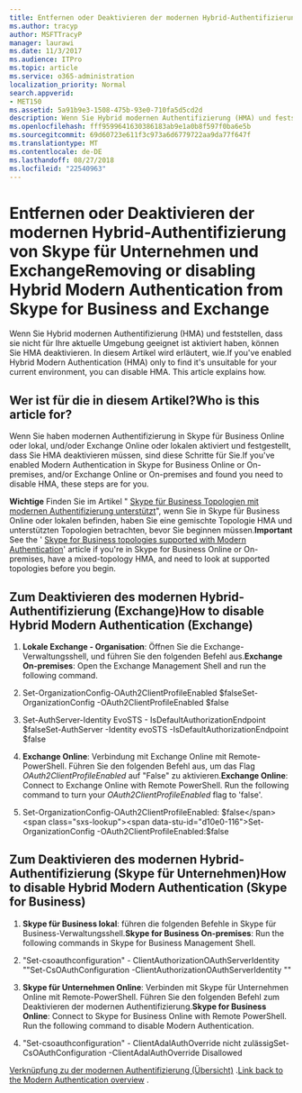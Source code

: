 ```yaml
---
title: Entfernen oder Deaktivieren der modernen Hybrid-Authentifizierung von Skype für Unternehmen und Exchange
ms.author: tracyp
author: MSFTTracyP
manager: laurawi
ms.date: 11/3/2017
ms.audience: ITPro
ms.topic: article
ms.service: o365-administration
localization_priority: Normal
search.appverid:
- MET150
ms.assetid: 5a91b9e3-1508-475b-93e0-710fa5d5cd2d
description: Wenn Sie Hybrid modernen Authentifizierung (HMA) und feststellen, dass sie nicht für Ihre aktuelle Umgebung geeignet ist aktiviert haben, können Sie HMA deaktivieren. In diesem Artikel wird erläutert, wie.
ms.openlocfilehash: fff9599641630386183ab9e1a0b8f597f0ba6e5b
ms.sourcegitcommit: 69d60723e611f3c973a6d6779722aa9da77f647f
ms.translationtype: MT
ms.contentlocale: de-DE
ms.lasthandoff: 08/27/2018
ms.locfileid: "22540963"
---
```

# <a name="removing-or-disabling-hybrid-modern-authentication-from-skype-for-business-and-exchange"></a><span data-ttu-id="d10e0-104">Entfernen oder Deaktivieren der modernen Hybrid-Authentifizierung von Skype für Unternehmen und Exchange</span><span class="sxs-lookup"><span data-stu-id="d10e0-104">Removing or disabling Hybrid Modern Authentication from Skype for Business and Exchange</span></span>

<span data-ttu-id="d10e0-p102">Wenn Sie Hybrid modernen Authentifizierung (HMA) und feststellen, dass sie nicht für Ihre aktuelle Umgebung geeignet ist aktiviert haben, können Sie HMA deaktivieren. In diesem Artikel wird erläutert, wie.</span><span class="sxs-lookup"><span data-stu-id="d10e0-p102">If you've enabled Hybrid Modern Authentication (HMA) only to find it's unsuitable for your current environment, you can disable HMA. This article explains how.</span></span>
  
## <a name="who-is-this-article-for"></a><span data-ttu-id="d10e0-107">Wer ist für die in diesem Artikel?</span><span class="sxs-lookup"><span data-stu-id="d10e0-107">Who is this article for?</span></span>

<span data-ttu-id="d10e0-108">Wenn Sie haben modernen Authentifizierung in Skype für Business Online oder lokal, und/oder Exchange Online oder lokalen aktiviert und festgestellt, dass Sie HMA deaktivieren müssen, sind diese Schritte für Sie.</span><span class="sxs-lookup"><span data-stu-id="d10e0-108">If you've enabled Modern Authentication in Skype for Business Online or On-premises, and/or Exchange Online or On-premises and found you need to disable HMA, these steps are for you.</span></span>
  
 <span data-ttu-id="d10e0-109">**Wichtige** Finden Sie im Artikel " [Skype für Business Topologien mit modernen Authentifizierung unterstützt](https://technet.microsoft.com/en-us/library/mt803262.aspx)", wenn Sie in Skype für Business Online oder lokalen befinden, haben Sie eine gemischte Topologie HMA und unterstützten Topologien betrachten, bevor Sie beginnen müssen.</span><span class="sxs-lookup"><span data-stu-id="d10e0-109">**Important** See the ' [Skype for Business topologies supported with Modern Authentication](https://technet.microsoft.com/en-us/library/mt803262.aspx)' article if you're in Skype for Business Online or On-premises, have a mixed-topology HMA, and need to look at supported topologies before you begin.</span></span>
  
## <a name="how-to-disable-hybrid-modern-authentication-exchange"></a><span data-ttu-id="d10e0-110">Zum Deaktivieren des modernen Hybrid-Authentifizierung (Exchange)</span><span class="sxs-lookup"><span data-stu-id="d10e0-110">How to disable Hybrid Modern Authentication (Exchange)</span></span>

1. <span data-ttu-id="d10e0-111">**Lokale Exchange - Organisation**: Öffnen Sie die Exchange-Verwaltungsshell, und führen Sie den folgenden Befehl aus.</span><span class="sxs-lookup"><span data-stu-id="d10e0-111">**Exchange On-premises**: Open the Exchange Management Shell and run the following command.</span></span> 
    
1. <span data-ttu-id="d10e0-112">Set-OrganizationConfig-OAuth2ClientProfileEnabled $false</span><span class="sxs-lookup"><span data-stu-id="d10e0-112">Set-OrganizationConfig -OAuth2ClientProfileEnabled $false</span></span>
    
2. <span data-ttu-id="d10e0-113">Set-AuthServer-Identity EvoSTS - IsDefaultAuthorizationEndpoint $false</span><span class="sxs-lookup"><span data-stu-id="d10e0-113">Set-AuthServer -Identity evoSTS -IsDefaultAuthorizationEndpoint $false</span></span>
    
2. <span data-ttu-id="d10e0-p103">**Exchange Online**: Verbindung mit Exchange Online mit Remote-PowerShell. Führen Sie den folgenden Befehl aus, um das Flag *OAuth2ClientProfileEnabled* auf "False" zu aktivieren.</span><span class="sxs-lookup"><span data-stu-id="d10e0-p103">**Exchange Online**: Connect to Exchange Online with Remote PowerShell. Run the following command to turn your  *OAuth2ClientProfileEnabled*  flag to 'false'.</span></span> 
    
1. <span data-ttu-id="d10e0-116">Set-OrganizationConfig-OAuth2ClientProfileEnabled: $false</span><span class="sxs-lookup"><span data-stu-id="d10e0-116">Set-OrganizationConfig -OAuth2ClientProfileEnabled:$false</span></span>
    
## <a name="how-to-disable-hybrid-modern-authentication-skype-for-business"></a><span data-ttu-id="d10e0-117">Zum Deaktivieren des modernen Hybrid-Authentifizierung (Skype für Unternehmen)</span><span class="sxs-lookup"><span data-stu-id="d10e0-117">How to disable Hybrid Modern Authentication (Skype for Business)</span></span>

1. <span data-ttu-id="d10e0-118">**Skype für Business lokal**: führen die folgenden Befehle in Skype für Business-Verwaltungsshell.</span><span class="sxs-lookup"><span data-stu-id="d10e0-118">**Skype for Business On-premises**: Run the following commands in Skype for Business Management Shell.</span></span>
    
1. <span data-ttu-id="d10e0-119">"Set-csoauthconfiguration" - ClientAuthorizationOAuthServerIdentity ""</span><span class="sxs-lookup"><span data-stu-id="d10e0-119">Set-CsOAuthConfiguration -ClientAuthorizationOAuthServerIdentity ""</span></span>
    
2. <span data-ttu-id="d10e0-p104">**Skype für Unternehmen Online**: Verbinden mit Skype für Unternehmen Online mit Remote-PowerShell. Führen Sie den folgenden Befehl zum Deaktivieren der modernen Authentifizierung.</span><span class="sxs-lookup"><span data-stu-id="d10e0-p104">**Skype for Business Online**: Connect to Skype for Business Online with Remote PowerShell. Run the following command to disable Modern Authentication.</span></span> 
    
1. <span data-ttu-id="d10e0-122">"Set-csoauthconfiguration" - ClientAdalAuthOverride nicht zulässig</span><span class="sxs-lookup"><span data-stu-id="d10e0-122">Set-CsOAuthConfiguration -ClientAdalAuthOverride Disallowed</span></span>
    
<span data-ttu-id="d10e0-123">[Verknüpfung zu der modernen Authentifizierung (Übersicht)](hybrid-modern-auth-overview.md) .</span><span class="sxs-lookup"><span data-stu-id="d10e0-123">[Link back to the Modern Authentication overview](hybrid-modern-auth-overview.md) .</span></span> 
  

